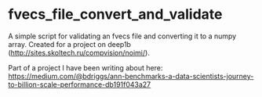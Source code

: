 # fvecs_file_convert_and_validate

A simple script for validating an fvecs file and converting it to a numpy array. Created for a project on deep1b (http://sites.skoltech.ru/compvision/noimi/).


Part of a project I have been writing about here: https://medium.com/@bdriggs/ann-benchmarks-a-data-scientists-journey-to-billion-scale-performance-db191f043a27

